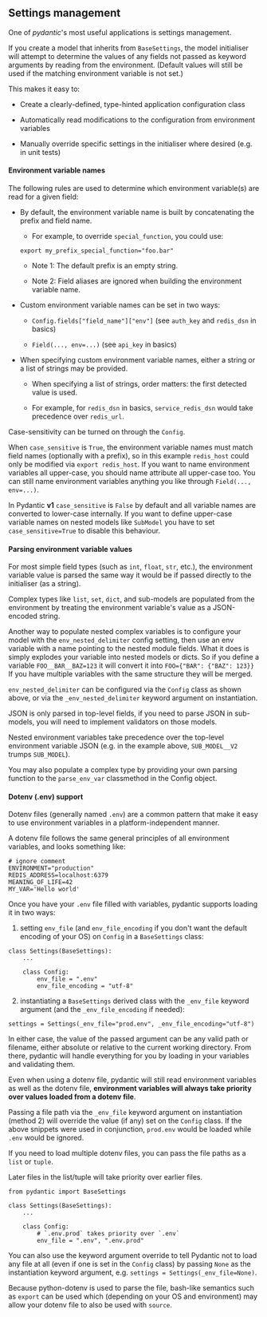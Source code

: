 ## Settings management

One of _pydantic_'s most useful applications is settings management.

If you create a model that inherits from `BaseSettings`, the model initialiser will attempt to determine the values of any fields not passed as keyword arguments by reading from the environment. (Default values will still be used if the matching environment variable is not set.)

This makes it easy to:

* Create a clearly-defined, type-hinted application configuration class

* Automatically read modifications to the configuration from environment variables

* Manually override specific settings in the initialiser where desired (e.g. in unit tests)


#### Environment variable names

The following rules are used to determine which environment variable(s) are read for a given field:

* By default, the environment variable name is built by concatenating the prefix and field name.

    * For example, to override `special_function`, you could use:

    ```
    export my_prefix_special_function="foo.bar"
    ```

    * Note 1: The default prefix is an empty string.

    * Note 2: Field aliases are ignored when building the environment variable name.

* Custom environment variable names can be set in two ways:

    * `Config.fields["field_name"]["env"]` (see `auth_key` and `redis_dsn` in basics)

    * `Field(..., env=...)` (see `api_key` in basics)

* When specifying custom environment variable names, either a string or a list of strings may be provided.

    * When specifying a list of strings, order matters: the first detected value is used.

    * For example, for `redis_dsn` in basics, `service_redis_dsn` would take precedence over `redis_url`.

Case-sensitivity can be turned on through the `Config`.

When `case_sensitive` is `True`, the environment variable names must match field names (optionally with a prefix), so in this example `redis_host` could only be modified via `export redis_host`. If you want to name environment variables all upper-case, you should name attribute all upper-case too. You can still name environment variables anything you like through `Field(..., env=...)`.

In Pydantic __v1__ `case_sensitive` is `False` by default and all variable names are converted to lower-case internally. If you want to define upper-case variable names on nested models like `SubModel` you have to set `case_sensitive=True` to disable this behaviour.


#### Parsing environment variable values

For most simple field types (such as `int`, `float`, `str`, etc.), the environment variable value is parsed the same way it would be if passed directly to the initialiser (as a string).

Complex types like `list`, `set`, `dict`, and sub-models are populated from the environment by treating the environment variable's value as a JSON-encoded string.

Another way to populate nested complex variables is to configure your model with the `env_nested_delimiter` config setting, then use an env variable with a name pointing to the nested module fields. What it does is simply explodes your variable into nested models or dicts. So if you define a variable `FOO__BAR__BAZ=123` it will convert it into `FOO={"BAR": {"BAZ": 123}}` If you have multiple variables with the same structure they will be merged.

`env_nested_delimiter` can be configured via the `Config` class as shown above, or via the `_env_nested_delimiter` keyword argument on instantiation.

JSON is only parsed in top-level fields, if you need to parse JSON in sub-models, you will need to implement validators on those models.

Nested environment variables take precedence over the top-level environment variable JSON (e.g. in the example above, `SUB_MODEL__V2` trumps `SUB_MODEL`).

You may also populate a complex type by providing your own parsing function to the `parse_env_var` classmethod in the Config object.


#### Dotenv (.env) support

Dotenv files (generally named `.env`) are a common pattern that make it easy to use environment variables in a platform-independent manner.

A dotenv file follows the same general principles of all environment variables, and looks something like:

```
# ignore comment
ENVIRONMENT="production"
REDIS_ADDRESS=localhost:6379
MEANING_OF_LIFE=42
MY_VAR='Hello world'
```

Once you have your `.env` file filled with variables, pydantic supports loading it in two ways:

1. setting `env_file` (and `env_file_encoding` if you don't want the default encoding of your OS) on `Config` in a `BaseSettings` class:

```
class Settings(BaseSettings):
    ...

    class Config:
        env_file = ".env"
        env_file_encoding = "utf-8"
```

2. instantiating a `BaseSettings` derived class with the `_env_file` keyword argument (and the `_env_file_encoding` if needed):

```
settings = Settings(_env_file="prod.env", _env_file_encoding="utf-8")
```

In either case, the value of the passed argument can be any valid path or filename, either absolute or relative to the current working directory. From there, pydantic will handle everything for you by loading in your variables and validating them.

Even when using a dotenv file, pydantic will still read environment variables as well as the dotenv file, __environment variables will always take priority over values loaded from a dotenv file__.

Passing a file path via the `_env_file` keyword argument on instantiation (method 2) will override the value (if any) set on the `Config` class. If the above snippets were used in conjunction, `prod.env` would be loaded while `.env` would be ignored.

If you need to load multiple dotenv files, you can pass the file paths as a `list` or `tuple`.

Later files in the list/tuple will take priority over earlier files.

```
from pydantic import BaseSettings

class Settings(BaseSettings):
    ...

    class Config:
        # `.env.prod` takes priority over `.env`
        env_file = ".env", ".env.prod"
```

You can also use the keyword argument override to tell Pydantic not to load any file at all (even if one is set in the `Config` class) by passing `None` as the instantiation keyword argument, e.g. `settings = Settings(_env_file=None)`.

Because python-dotenv is used to parse the file, bash-like semantics such as `export` can be used which (depending on your OS and environment) may allow your dotenv file to also be used with `source`.
